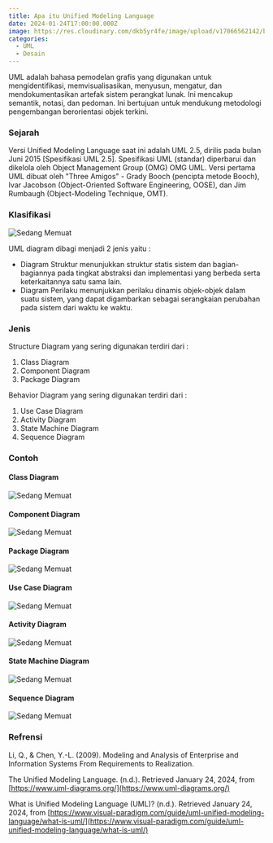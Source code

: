 ```yaml
---
title: Apa itu Unified Modeling Language
date: 2024-01-24T17:00:00.000Z
image: https://res.cloudinary.com/dkb5yr4fe/image/upload/v17066562142/banner/17.png
categories:
  - UML
  - Desain
---
```


UML adalah bahasa pemodelan grafis yang digunakan untuk mengidentifikasi, memvisualisasikan, menyusun, mengatur, dan mendokumentasikan artefak sistem perangkat lunak. Ini mencakup semantik, notasi, dan pedoman. Ini bertujuan untuk mendukung metodologi pengembangan berorientasi objek terkini.

### Sejarah

Versi Unified Modeling Language saat ini adalah UML 2.5, dirilis pada bulan Juni 2015 \[Spesifikasi UML 2.5]. Spesifikasi UML (standar) diperbarui dan dikelola oleh Object Management Group (OMG) OMG UML. Versi pertama UML dibuat oleh "Three Amigos" - Grady Booch (pencipta metode Booch), Ivar Jacobson (Object-Oriented Software Engineering, OOSE), dan Jim Rumbaugh (Object-Modeling Technique, OMT).

### Klasifikasi

![Sedang Memuat](https://res.cloudinary.com/dkb5yr4fe/image/upload/v17066562142/post/17/1.webp)

UML diagram dibagi menjadi 2 jenis yaitu :

- Diagram Struktur menunjukkan struktur statis sistem dan bagian-bagiannya pada tingkat abstraksi dan implementasi yang berbeda serta keterkaitannya satu sama lain.
- Diagram Perilaku menunjukkan perilaku dinamis objek-objek dalam suatu sistem, yang dapat digambarkan sebagai serangkaian perubahan pada sistem dari waktu ke waktu.

### Jenis

Structure Diagram yang sering digunakan terdiri dari :

1. Class Diagram
2. Component Diagram
3. Package Diagram

Behavior Diagram yang sering digunakan terdiri dari :

1. Use Case Diagram
2. Activity Diagram
3. State Machine Diagram
4. Sequence Diagram

### Contoh

#### Class Diagram

![Sedang Memuat](https://res.cloudinary.com/dkb5yr4fe/image/upload/v17066562142/post/17/8.webp)

#### Component Diagram

![Sedang Memuat](https://res.cloudinary.com/dkb5yr4fe/image/upload/v17066562142/post/17/3.webp)

#### Package Diagram

![Sedang Memuat](https://res.cloudinary.com/dkb5yr4fe/image/upload/v17066562142/post/17/6.webp)

#### Use Case Diagram

![Sedang Memuat](https://res.cloudinary.com/dkb5yr4fe/image/upload/v17066562142/post/17/9.webp)

#### Activity Diagram

![Sedang Memuat](https://res.cloudinary.com/dkb5yr4fe/image/upload/v17066562142/post/17/10.webp)

#### State Machine Diagram

![Sedang Memuat](https://res.cloudinary.com/dkb5yr4fe/image/upload/v17066562142/post/17/11.webp)

#### Sequence Diagram

![Sedang Memuat](https://res.cloudinary.com/dkb5yr4fe/image/upload/v17066562142/post/17/12.webp)

### Refrensi

Li, Q., & Chen, Y.-L. (2009). Modeling and Analysis of Enterprise and Information Systems From Requirements to Realization.

The Unified Modeling Language. (n.d.). Retrieved January 24, 2024, from [https://www.uml-diagrams.org/](https://www.uml-diagrams.org/)

What is Unified Modeling Language (UML)? (n.d.). Retrieved January 24, 2024, from [https://www.visual-paradigm.com/guide/uml-unified-modeling-language/what-is-uml/](https://www.visual-paradigm.com/guide/uml-unified-modeling-language/what-is-uml/)
